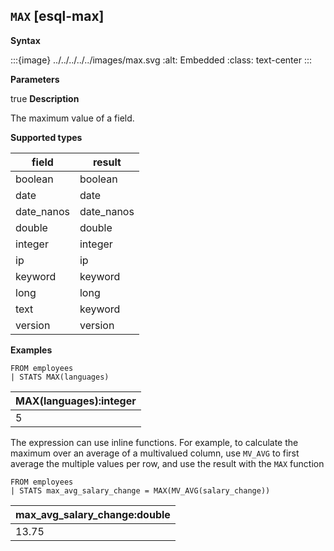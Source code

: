 ## `MAX` [esql-max]

**Syntax**

:::{image} ../../../../../images/max.svg
:alt: Embedded
:class: text-center
:::

**Parameters**

true
**Description**

The maximum value of a field.

**Supported types**

| field | result |
| --- | --- |
| boolean | boolean |
| date | date |
| date_nanos | date_nanos |
| double | double |
| integer | integer |
| ip | ip |
| keyword | keyword |
| long | long |
| text | keyword |
| version | version |

**Examples**

```esql
FROM employees
| STATS MAX(languages)
```

| MAX(languages):integer |
| --- |
| 5 |

The expression can use inline functions. For example, to calculate the maximum over an average of a multivalued column, use `MV_AVG` to first average the multiple values per row, and use the result with the `MAX` function

```esql
FROM employees
| STATS max_avg_salary_change = MAX(MV_AVG(salary_change))
```

| max_avg_salary_change:double |
| --- |
| 13.75 |


